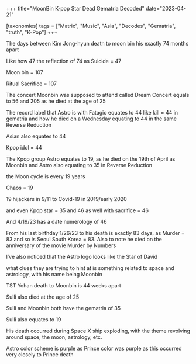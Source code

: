 +++
title="MoonBin K-pop Star Dead Gematria Decoded"
date="2023-04-21"

[taxonomies]
tags = ["Matrix", "Music", "Asia", "Decodes", "Gematria", "truth", "K-Pop"]
+++

The days between Kim Jong-hyun death to moon bin his exactly 74 months apart

Like how 47 the reflection of 74 as Suicide = 47

Moon bin = 107

Ritual Sacrifice = 107

The concert Moonbin was supposed to attend called Dream Concert equals to 56 and 205 as he died at the age of 25

The record label that Astro is with Fatagio equates to 44 like kill = 44 in gematria and how he died on a Wednesday equating to 44 in the same Reverse Reduction

Asian also equates to 44

Kpop idol = 44

The Kpop group Astro equates to 19, as he died on the 19th of April as Moonbin and Astro also equating to 35 in Reverse Reduction

the Moon cycle is every 19 years

Chaos = 19

19 hijackers in 9/11 to Covid-19 in 2019/early 2020

and even Kpop star = 35 and 46 as well with sacrifice = 46

And 4/19/23 has a date numerology of 46

From his last birthday 1/26/23 to his death is exactly 83 days, as Murder = 83 and so is Seoul South Korea = 83. Also to note he died on the anniversary of the movie Murder by Numbers

I’ve also noticed that the Astro logo looks like the Star of David

what clues they are trying to hint at is something related to space and astrology, with his name being Moonbin

TST Yohan death to Moonbin is 44 weeks apart

Sulli also died at the age of 25

Sulli and Moonbin both have the gematria of 35

Sulli also equates to 19

His death occurred during Space X ship exploding, with the theme revolving around space, the moon, astrology, etc.

Astro color scheme is purple as Prince color was purple as this occurred very closely to Prince death

